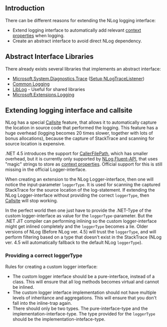 ## Introduction
There can be different reasons for extending the NLog logging interface:

* Extend logging interface to automatically add relevant [context properties](EventProperties-Layout-Renderer) when logging.
* Create an abstract interface to avoid direct NLog dependency.

## Abstract Interface Libraries
There already exists several libraries that implements an abstract interface:

* [Microsoft.System.Diagnostics.Trace](https://msdn.microsoft.com/en-us/library/system.diagnostics.trace.aspx) ([Setup NLogTraceListener](Send-System-Diagnostic-(Trace)-to-NLog))
* [Common Logging](http://net-commons.github.io/common-logging/)
* [LibLog](https://github.com/damianh/LibLog/wiki) - Useful for shared libraries
* [Microsoft.Extensions.Logging](https://github.com/aspnet/Logging)

## Extending logging interface and callsite
NLog has a special [Callsite](Callsite-layout-renderer) feature, that allows it to automatically capture the location in source code that performed the logging. This feature has a huge overhead (logging becomes 20 times slower, together with lots of bonus allocations), because the capture of StackTrace and scanning for source location is expensive.

.NET 4.5 introduces the support for [CallerFilePath](https://msdn.microsoft.com/en-us/library/system.runtime.compilerservices.callerfilepathattribute.aspx), which has smaller overhead, but it is currently only supported by [NLog Fluent-API](Fluent-API), that uses "magic" strings to store as [context properties](EventProperties-Layout-Renderer). Official support for this is still missing in the official Logger-interface.

When creating an extension to the NLog Logger-interface, then one will notice the input-parameter `loggerType`. It is used for scanning the captured StackTrace for the source location of the log-statement. If extending the NLog Logger-interface without providing the correct `loggerType`, then [Callsite](Callsite-layout-renderer) will stop working.

In the perfect world then one just have to provide the .NET-Type of the custom logger-interface as value for the `loggerType`-parameter. But the .NET JIT compiler can performing inlining so the custom logger-interface might get inlined completely and the `loggerType` becomes a lie. Older versions of NLog (Before NLog ver. 4.5) will trust the `loggerType`, and will perform filtering based on a type that doesn't exist in the StackTrace (NLog ver. 4.5 will automatically fallback to the default NLog `loggerType`).

### Providing a correct loggerType
Rules for creating a custom logger interface:

- The custom logger interface should be a pure-interface, instead of a class. This will ensure that all log methods becomes virtual and cannot be inlined.
- The custom logger interface implementation should not have multiple levels of inheritance and aggregations. This will ensure that you don't fall into the inline-trap again.
- There should only be two types. The pure-interface-type and the implementation-interface-type. The type provided for the `loggerType` should be the implementation-inteface-type.